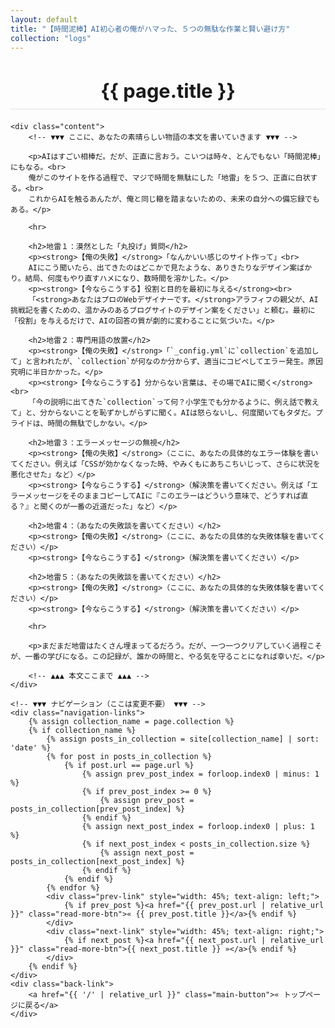 ```yaml
---
layout: default
title: "【時間泥棒】AI初心者の俺がハマった、５つの無駄な作業と賢い避け方"
collection: "logs"
---
```

<div class="container blog-post">
    <header style="text-align:center; margin-bottom: 20px;">
        <h1 style="font-size: 2.2em; border-bottom: 2px solid #eee; padding-bottom:10px; margin-bottom: 5px;">{{ page.title }}</h1>
    </header>

    <div class="content">
        <!-- ▼▼▼ ここに、あなたの素晴らしい物語の本文を書いていきます ▼▼▼ -->

        <p>AIはすごい相棒だ。だが、正直に言おう。こいつは時々、とんでもない「時間泥棒」にもなる。<br>
        俺がこのサイトを作る過程で、マジで時間を無駄にした「地雷」を５つ、正直に白状する。<br>
        これからAIを触るあんたが、俺と同じ轍を踏まないための、未来の自分への備忘録でもある。</p>

        <hr>

        <h2>地雷１：漠然とした「丸投げ」質問</h2>
        <p><strong>【俺の失敗】</strong>「なんかいい感じのサイト作って」<br>
        AIにこう聞いたら、出てきたのはどこかで見たような、ありきたりなデザイン案ばかり。結局、何度もやり直すハメになり、数時間を溶かした。</p>
        <p><strong>【今ならこうする】役割と目的を最初に与える</strong><br>
        「<strong>あなたはプロのWebデザイナーです。</strong>アラフィフの親父が、AI挑戦記を書くための、温かみのあるブログサイトのデザイン案をください」と頼む。最初に「役割」を与えるだけで、AIの回答の質が劇的に変わることに気づいた。</p>

        <h2>地雷２：専門用語の放置</h2>
        <p><strong>【俺の失敗】</strong>「`_config.yml`に`collection`を追加して」と言われたが、`collection`が何なのか分からず、適当にコピペしてエラー発生。原因究明に半日かかった。</p>
        <p><strong>【今ならこうする】分からない言葉は、その場でAIに聞く</strong><br>
        「今の説明に出てきた`collection`って何？小学生でも分かるように、例え話で教えて」と、分からないことを恥ずかしがらずに聞く。AIは怒らないし、何度聞いてもタダだ。プライドは、時間の無駄でしかない。</p>

        <h2>地雷３：エラーメッセージの無視</h2>
        <p><strong>【俺の失敗】</strong>（ここに、あなたの具体的なエラー体験を書いてください。例えば「CSSが効かなくなった時、やみくもにあちこちいじって、さらに状況を悪化させた」など）</p>
        <p><strong>【今ならこうする】</strong>（解決策を書いてください。例えば「エラーメッセージをそのままコピーしてAIに『このエラーはどういう意味で、どうすれば直る？』と聞くのが一番の近道だった」など）</p>

        <h2>地雷４：（あなたの失敗談を書いてください）</h2>
        <p><strong>【俺の失敗】</strong>（ここに、あなたの具体的な失敗体験を書いてください）</p>
        <p><strong>【今ならこうする】</strong>（解決策を書いてください）</p>
        
        <h2>地雷５：（あなたの失敗談を書いてください）</h2>
        <p><strong>【俺の失敗】</strong>（ここに、あなたの具体的な失敗体験を書いてください）</p>
        <p><strong>【今ならこうする】</strong>（解決策を書いてください）</p>
        
        <hr>

        <p>まだまだ地雷はたくさん埋まってるだろう。だが、一つ一つクリアしていく過程こそが、一番の学びになる。この記録が、誰かの時間と、やる気を守ることになれば幸いだ。</p>

        <!-- ▲▲▲ 本文ここまで ▲▲▲ -->
    </div>
    
    <!-- ▼▼▼ ナビゲーション（ここは変更不要） ▼▼▼ -->
    <div class="navigation-links">
        {% assign collection_name = page.collection %}
        {% if collection_name %}
            {% assign posts_in_collection = site[collection_name] | sort: 'date' %}
            {% for post in posts_in_collection %}
                {% if post.url == page.url %}
                    {% assign prev_post_index = forloop.index0 | minus: 1 %}
                    {% if prev_post_index >= 0 %}
                        {% assign prev_post = posts_in_collection[prev_post_index] %}
                    {% endif %}
                    {% assign next_post_index = forloop.index0 | plus: 1 %}
                    {% if next_post_index < posts_in_collection.size %}
                        {% assign next_post = posts_in_collection[next_post_index] %}
                    {% endif %}
                {% endif %}
            {% endfor %}
            <div class="prev-link" style="width: 45%; text-align: left;">
                {% if prev_post %}<a href="{{ prev_post.url | relative_url }}" class="read-more-btn">« {{ prev_post.title }}</a>{% endif %}
            </div>
            <div class="next-link" style="width: 45%; text-align: right;">
                {% if next_post %}<a href="{{ next_post.url | relative_url }}" class="read-more-btn">{{ next_post.title }} »</a>{% endif %}
            </div>
        {% endif %}
    </div>
    <div class="back-link">
        <a href="{{ '/' | relative_url }}" class="main-button">« トップページに戻る</a>
    </div>
</div>
